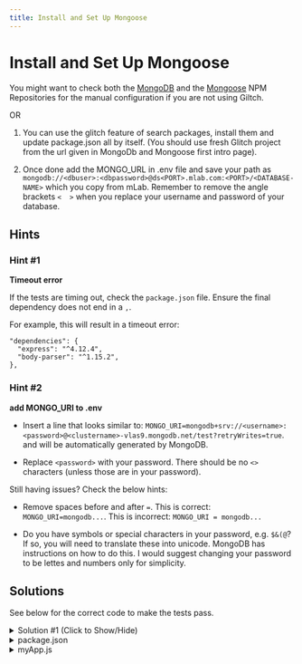 ```yaml
---
title: Install and Set Up Mongoose
---
```

# Install and Set Up Mongoose

You might want to check both the [MongoDB](https://www.npmjs.com/package/mongodb) and the [Mongoose](https://www.npmjs.com/package/mongoose) NPM Repositories for the manual configuration if you are not using Giltch.

OR

1. You can use the glitch feature of search packages, install them and update package.json all by itself. (You should use fresh Glitch project from the url given in MongoDb and Mongoose first intro page).

2. Once done add the MONGO_URL in .env file and save your path as 
```` mongodb://<dbuser>:<dbpassword>@ds<PORT>.mlab.com:<PORT>/<DATABASE-NAME> ```` which you copy from mLab. Remember to remove the angle brackets ````<  >```` when you replace your username and password of your database.

## Hints

### Hint #1
**Timeout error**

If the tests are timing out, check the `package.json` file. Ensure the final dependency does not end in a `,`.

For example, this will result in a timeout error:
```
"dependencies": {
  "express": "^4.12.4",
  "body-parser": "^1.15.2", 
},
```

### Hint #2
**add MONGO_URI to .env**
* Insert a line that looks similar to: `MONGO_URI=mongodb+srv://<username>:<password>@<clustername>-vlas9.mongodb.net/test?retryWrites=true`. <username> and <clustername> will be automatically generated by MongoDB.

* Replace `<password>` with your password. There should be no `<>` characters (unless those are in your password).

Still having issues? Check the below hints:

* Remove spaces before and after `=`. This is correct: `MONGO_URI=mongodb...`. This is incorrect: `MONGO_URI = mongodb...`

* Do you have symbols or special characters in your password, e.g. `$&(@`? If so, you will need to translate these into unicode. MongoDB has instructions on how to do this. I would suggest changing your password to be lettes and numbers only for simplicity.


## Solutions
See below for the correct code to make the tests pass.

<details><summary>Solution #1 (Click to Show/Hide)</summary>
  <summary>.env</summary>
  
```GLITCH_DEBUGGER=true
# Environment Config

# store your secrets and config variables in here
# only invited collaborators will be able to see your .env values

# reference these in your code with process.env.SECRET
SECRET=
MADE_WITH=
MONGO_URI=mongodb+srv://ailyntang:<ENTERYOURPASSWORDHERE>@fcccluster-vlas9.mongodb.net/test?retryWrites=true
# note: .env is a shell file so there can't be spaces around =
```
</details>

<details>
  <summary>package.json</summary>
  
  ```{
	"name": "fcc-mongo-mongoose-challenges",
	"version": "0.0.1",
	"description": "A boilerplate project",
	"main": "server.js",
	"scripts": {
		"start": "node server.js"
	},
	"dependencies": {
		"express": "^4.12.4",
		"body-parser": "^1.15.2",
    "mongodb": "^3.0.0",
    "mongoose": "^5.6.5"
	},
	"engines": {
		"node": "4.4.5"
	},
	"repository": {
		"type": "git",
		"url": "https://hyperdev.com/#!/project/welcome-project"
	},
	"keywords": [
		"node",
		"hyperdev",
		"express"
	],
	"license": "MIT"
}
```
 </details>

<details>
  <summary>myApp.js</summary>
  
  ```/**********************************************
* 3. FCC Mongo & Mongoose Challenges
* ==================================
***********************************************/

/** # MONGOOSE SETUP #
/*  ================== */

/** 1) Install & Set up mongoose */

// Add `mongodb` and `mongoose` to the project's `package.json`. Then require 
// `mongoose`. Store your **mLab** database URI in the private `.env` file 
// as `MONGO_URI`. Connect to the database using `mongoose.connect(<Your URI>)`
const mongoose = require('mongoose');
mongoose.connect(process.env.MONGO_URI);

/** # SCHEMAS and MODELS #
/*  ====================== */
```
</details>
  
<!-- The article goes here, in GitHub-flavored Markdown. Feel free to add YouTube videos, images, and CodePen/JSBin embeds  -->
